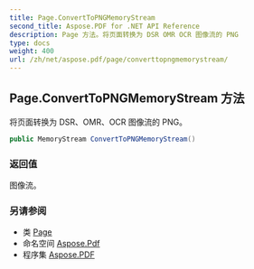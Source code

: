 ```yaml
---
title: Page.ConvertToPNGMemoryStream
second_title: Aspose.PDF for .NET API Reference
description: Page 方法。将页面转换为 DSR OMR OCR 图像流的 PNG
type: docs
weight: 400
url: /zh/net/aspose.pdf/page/converttopngmemorystream/
---
```

## Page.ConvertToPNGMemoryStream 方法

将页面转换为 DSR、OMR、OCR 图像流的 PNG。

```csharp
public MemoryStream ConvertToPNGMemoryStream()
```

### 返回值

图像流。

### 另请参阅

* 类 [Page](../)
* 命名空间 [Aspose.Pdf](../../../aspose.pdf/)
* 程序集 [Aspose.PDF](../../../)